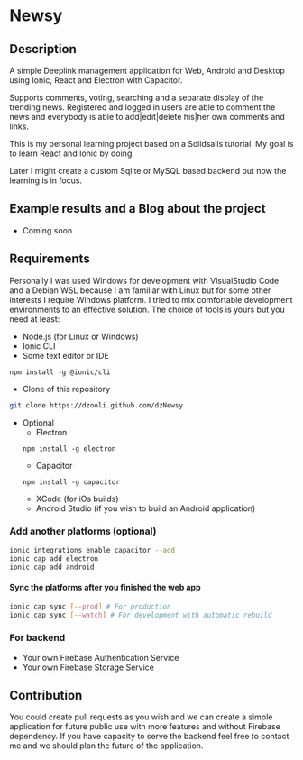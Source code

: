 # Newsy

## Description

A simple Deeplink management application for Web, Android and Desktop using Ionic, React and Electron with Capacitor.

Supports comments, voting, searching and a separate display of the trending news. Registered and logged in users are able to comment the news and everybody is able to add|edit|delete his|her own comments and links.

This is my personal learning project based on a Solidsails tutorial. My goal is to learn React and Ionic by doing.

Later I might create a custom Sqlite or MySQL based backend but now the learning is in focus.

## Example results and a Blog about the project

- Coming soon

## Requirements

Personally I was used Windows for development with VisualStudio Code and a Debian WSL because I am familiar with Linux but for some other interests I require Windows platform. I tried to mix comfortable development environments to an effective solution. The choice of tools is yours but you need at least:

- Node.js (for Linux or Windows)
- Ionic CLI
- Some text editor or IDE

```node
npm install -g @ionic/cli
```

- Clone of this repository

```bash
git clone https://dzooli.github.com/dzNewsy
```

- Optional
  - Electron
  ```node
  npm install -g electron
  ```
  - Capacitor
  ```node
  npm install -g capacitor
  ```
  - XCode (for iOs builds)
  - Android Studio (if you wish to build an Android application)

### Add another platforms (optional)

```bash
ionic integrations enable capacitor --add
ionic cap add electron
ionic cap add android
```

#### Sync the platforms after you finished the web app

```bash
ionic cap sync [--prod] # For production
ionic cap sync [--watch] # For development with automatic rebuild
```

### For backend

- Your own Firebase Authentication Service
- Your own Firebase Storage Service

## Contribution

You could create pull requests as you wish and we can create a simple application for future public use with more features and without Firebase dependency. If you have capacity to serve the backend feel free to contact me and we should plan the future of the application.
